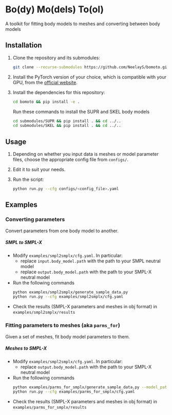# Bo(dy) Mo(dels) To(ol)

A toolkit for fitting body models to meshes and converting between body models

## Installation

1. Clone the repository and its submodules:
    ```bash
    git clone --recurse-submodules https://github.com/NeelayS/bomoto.git
    ```

2. Install the PyTorch version of your choice, which is compatible with your GPU, from
the [official website](https://pytorch.org/).

3. Install the dependencies for this repository:
    ```bash
    cd bomoto && pip install -e .
    ```
    Run these commands to install the SUPR and SKEL body models
    
    ```bash
    cd submodules/SUPR && pip install . && cd ../..
    cd submodules/SKEL && pip install . && cd ../..
    ```

## Usage

1. Depending on whether you input data is meshes or model parameter files, choose the appropriate config file from
`configs/`.
2. Edit it to suit your needs.
3. Run the script:

    ```bash
    python run.py --cfg configs/<config_file>.yaml
    ```

## Examples
### Converting parameters
Convert parameters from one body model to another.
##### SMPL to SMPL-X
- Modify `examples/smpl2smplx/cfg.yaml`. In particular:
  - replace `input.body_model.path` with the path to your SMPL neutral model
  - replace `output.body_model.path` with the path to your SMPL-X neutral model
- Run the following commands
   ```bash
   python examples/smpl2smplx/generate_sample_data.py
   python run.py --cfg examples/smpl2smplx/cfg.yaml
   ```
- Check the results (SMPL-X parameters and meshes in obj format) in `examples/smpl2smplx/results` 

### Fitting parameters to meshes (aka `parms_for`)
Given a set of meshes, fit body model parameters to them.
##### Meshes to SMPL-X
- Modify `examples/smpl2smplx/cfg.yaml`. In particular:
  - replace `output.body_model.path` with the path to your SMPL-X neutral model
- Run the following commands
   ```bash
   python examples/parms_for_smplx/generate_sample_data.py --model_path <path to your SMPL-X neutral model npz file>
   python run.py --cfg examples/parms_for_smplx/cfg.yaml
   ```
- Check the results (SMPL-X parameters and meshes in obj format) in `examples/parms_for_smplx/results`

